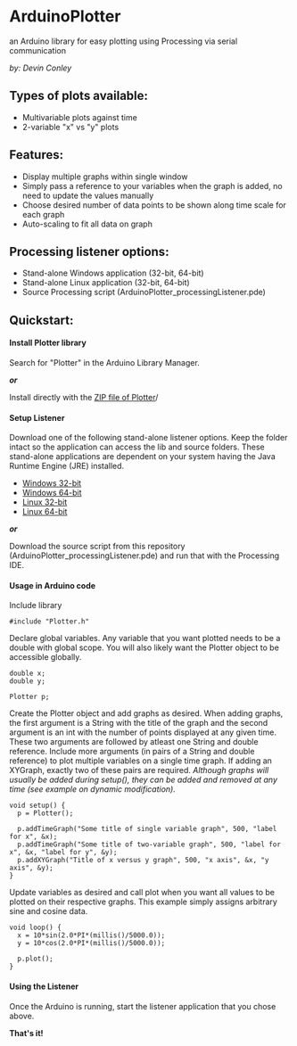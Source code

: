 ArduinoPlotter
===============
an Arduino library for easy plotting using Processing via serial communication

_by: Devin Conley_

Types of plots available:
------------------------
- Multivariable plots against time
- 2-variable "x" vs "y" plots

Features:
----------
- Display multiple graphs within single window 
- Simply pass a reference to your variables when the graph is added, no need to update the values manually
- Choose desired number of data points to be shown along time scale for each graph
- Auto-scaling to fit all data on graph

Processing listener options:
-----------------------------
- Stand-alone Windows application (32-bit, 64-bit)
- Stand-alone Linux application (32-bit, 64-bit)
- Source Processing script (ArduinoPlotter_processingListener.pde)

Quickstart:
------------

#### Install Plotter library 
Search for "Plotter" in the Arduino Library Manager.

___or___

Install directly with the [ZIP file of Plotter](https://github.com/devinconley/ArduinoPlotter-for-Library-Manager/archive/master.zip)/

#### Setup Listener
Download one of the following stand-alone listener options. Keep the folder intact so the application can access the lib and source folders. These stand-alone applications are dependent on your system having the Java Runtime Engine (JRE) installed.
- [Windows 32-bit](https://www.dropbox.com/s/88wa2nkfzh5j3uz/ArduinoPlotter_listener_windows32.zip?dl=1)
- [Windows 64-bit](https://www.dropbox.com/s/ahy2ppul6v4lybi/ArduinoPlotter_listener_windows64.zip?dl=1)
- [Linux 32-bit](https://www.dropbox.com/s/ilt9n3hkiw74vrf/ArduinoPlotter_listener_linux32.zip?dl=1)
- [Linux 64-bit](https://www.dropbox.com/s/6irh0fn4c97aqz0/ArduinoPlotter_listener_linux64.zip?dl=1)

___or___

Download the source script from this repository (ArduinoPlotter_processingListener.pde) and run that with the Processing IDE.

#### Usage in Arduino code
Include library
```arduino
#include "Plotter.h"
```

Declare global variables. Any variable that you want plotted needs to be a double with global scope. You will also likely want the Plotter object to be accessible globally.
```arduino
double x;
double y;

Plotter p;
```

Create the Plotter object and add graphs as desired. When adding graphs, the first argument is a String with the title of the graph and the second argument is an int with the number of points displayed at any given time. These two arguments are followed by atleast one String and double reference. Include more arguments (in pairs of a String and double reference) to plot multiple variables on a single time graph. If adding an XYGraph, exactly two of these pairs are required. 
_Although graphs will usually be added during setup(), they can be added and removed at any time (see example on dynamic modification)._
```arduino
void setup() {
  p = Plotter();

  p.addTimeGraph("Some title of single variable graph", 500, "label for x", &x);
  p.addTimeGraph("Some title of two-variable graph", 500, "label for x", &x, "label for y", &y);
  p.addXYGraph("Title of x versus y graph", 500, "x axis", &x, "y axis", &y);
}
```

Update variables as desired and call plot when you want all values to be plotted on their respective graphs. This example simply assigns arbitrary sine and cosine data.
```arduino
void loop() {
  x = 10*sin(2.0*PI*(millis()/5000.0));
  y = 10*cos(2.0*PI*(millis()/5000.0));

  p.plot();
}
```

#### Using the Listener
Once the Arduino is running, start the listener application that you chose above.

__That's it!__
